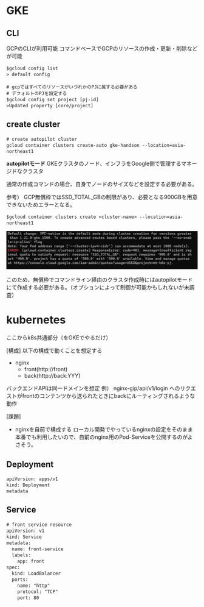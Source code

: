 # GKE

## CLI
GCPのCLIが利用可能
コマンドベースでGCPのリソースの作成・更新・削除などが可能

```
$gcloud config list
> default config

# gcpではすべてのリソースがいづれかのPJに属する必要がある
# デフォルトのPJを設定する
$gcloud config set project [pj-id]
>Updated property [core/project]
```

## create cluster

```
# create autopilot cluster
gcloud container clusters create-auto gke-handson --location=asia-northeast1
```
**autopilotモード**
GKEクラスタのノード、インフラをGoogle側で管理するマネージドなクラスタ

通常の作成コマンドの場合、自身でノードのサイズなどを設定する必要がある。

参考）
GCP無償枠ではSSD_TOTAL_GBの制限があり、必要となる900GBを用意できないためエラーとなる。
```
$gcloud container clusters create <cluster-name> --location=asia-northeast1
```
![](2024-01-07-14-31-50.png)

このため、無償枠でコマンドライン経由のクラスタ作成時にはautopilotモードにて作成する必要がある。（オプションによって制御が可能かもしれないが未調査）

# kubernetes
ここからk8s共通部分（をGKEでやるだけ）

[構成]
以下の構成で動くことを想定する

- nginx
    - front(http://front)
    - back(http://back:YYY)

バックエンドAPIは同一ドメインを想定
例）
nginx-gip/api/v1/login
へのリクエストがfrontのコンテンツから送られたときにbackにルーティングされるような動作

[課題]
- nginxを自前で構成する
ローカル開発でやっているnginxの設定をそのまま本番でも利用したいので、自前のnginx用のPod-Serviceを公開するのがよさそう。

## Deployment
```
apiVersion: apps/v1
kind: Deployment
metadata
```

## Service
```
# front service resource
apiVersion: v1
kind: Service
metadata:
  name: front-service
  labels:
    app: front
spec:
  kind: LoadBalancer
  ports:
    name: "http"
    protocol: "TCP"
    port: 80
```